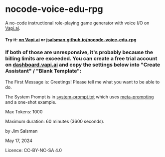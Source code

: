 # nocode-voice-edu-rpg
A no-code instructional role-playing game generator with voice I/O on [Vapi.ai](https://vapi.ai).

#### Try it: [on Vapi.ai](https://vapi.ai?demo=true&shareKey=4922b20f-1964-400c-ac08-21b6889bf23d&assistantId=b9323c5b-7c81-4371-8666-4cd2a04338a5) or [jsalsman.github.io/nocode-voice-edu-rpg](https://jsalsman.github.io/nocode-voice-edu-rpg)

### If both of those are unresponsive, it's probably because the billing limits are exceeded. You can create a free trial account on [dashboard.vapi.ai](https://dashboard.vapi.ai/) and copy the settings below into "Create Assistant" / "Blank Template":

The First Message is: Greetings! Please tell me what you want to be able to do.

The System Prompt is in [system-prompt.txt](system-prompt.txt) which uses [meta-prompting](https://arxiv.org/abs/2401.12954) and a one-shot example.

Max Tokens: 1000

Maximum duration: 60 minutes (3600 seconds).

by Jim Salsman

May 17, 2024

Licence: CC-BY-NC-SA 4.0
